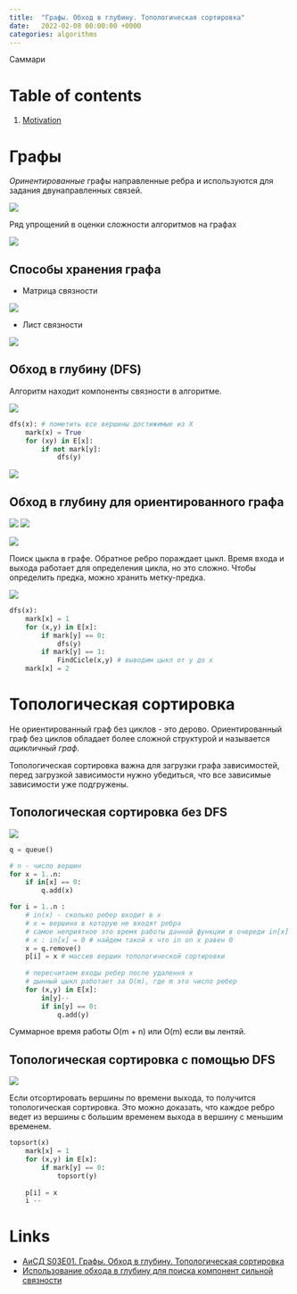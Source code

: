 ```yaml
---
title:  "Графы. Обход в глубину. Топологическая сортировка"
date:   2022-02-08 00:00:00 +0000
categories: algorithms
---
```


Саммари

# Table of contents
1. [Motivation](#Motivation)

# Графы

_Оринентированные_ графы направленные ребра и используются для задания двунаправленных связей.

![](../assets/images/algorithms/mavrin/s3/l1/graph.webp)

Ряд упрощений в оценки сложности алгоритмов на графах

![](../assets/images/algorithms/mavrin/s3/l1/analysis-simplification.webp)

## Способы хранения графа

* Матрица связности

![](../assets/images/algorithms/mavrin/s3/l1/adjacency-matrix.webp)

* Лист связности

![](../assets/images/algorithms/mavrin/s3/l1/adjacency-list.webp)

## Обход в глубину (DFS)

Алгоритм находит компоненты связности в алгоритме.

![](../assets/images/algorithms/mavrin/s3/l1/graph-connectivity-components-dfs.webp)

```python
dfs(x): # пометить все вершины достижимые из Х
    mark(x) = True
    for (xy) in E[x]:
        if not mark[y]:
            dfs(y)
```

![](../assets/images/algorithms/mavrin/s3/l1/dfs-proof.webp)

## Обход в глубину для ориентированного графа

![](../assets/images/algorithms/mavrin/s3/l1/dfs-directed-graph.webp)
![](../assets/images/algorithms/mavrin/s3/l1/edge-types.webp)

![](../assets/images/algorithms/mavrin/s3/l1/classify-edge.webp)

Поиск цыкла в графе. Обратное ребро пораждает цыкл.
Время входа и выхода работает для определения цикла, но это сложно.
Чтобы определить предка, можно хранить метку-предка.

![](../assets/images/algorithms/mavrin/s3/l1/search-graph-cycle.webp)

```python
dfs(x): 
    mark[x] = 1
    for (x,y) in E[x]:
        if mark[y] == 0:
            dfs(y)
        if mark[y] == 1:
            FindCicle(x,y) # выводим цыкл от y до x
    mark[x] = 2    
```

# Топологическая сортировка

Не ориентированный граф без циклов - это дерово.
Ориентированный граф без циклов обладает более сложной структурой и называется _ацикличный граф_.

Топологическая сортировка важна для загрузки графа зависимостей, 
перед загрузкой зависимости нужно убедиться, что все зависимые зависимости  уже подгружены.

## Топологическая сортировка без DFS

![](../assets/images/algorithms/mavrin/s3/l1/topological-sort.webp)

```python
q = queue()

# n - число вершин
for x = 1..n: 
    if in[x] == 0:
        q.add(x)

for i = 1..n :
    # in(x) - сколько ребер входит в x
    # x = вершина в которую не входят ребра
    # самое неприятное это время работы данной функции в очереди in[x]
    # x : in[x] = 0 # найдем такой x что in on x равен 0
    x = q.remove()
    p[i] = x # массив вершин топологической сортировки
    
    # пересчитаем входы ребер после удалення x
    # дынный цыкл работает за O(m), где m это число ребер
    for (x,y) in E[x]:
        in[y]--
        if in[y] == 0:
            q.add(y)
```

Суммарное время работы O(m + n) или O(m) если вы лентяй.

## Топологическая сортировка с помощью DFS

![](../assets/images/algorithms/mavrin/s3/l1/topological-sort-with-dfs.webp)

Если отсортировать вершины по времени выхода, то получится топологическая сортировка.
Это можно доказать, что каждое ребро ведет из вершины с большим временем выхода в вершину с меньшим временем.

```python
topsort(x)
    mark[x] = 1
    for (x,y) in E[x]:
        if mark[y] == 0:
            topsort(y)
    
    p[i] = x
    i --
```

# Links
* [АиСД S03E01. Графы. Обход в глубину. Топологическая сортировка](https://www.youtube.com/watch?v=RPIE0lXAIv4&list=PLrS21S1jm43ie9vkDOu3zZqlTtPd1pd0t)
* [Использование обхода в глубину для поиска компонент сильной связности](https://neerc.ifmo.ru/wiki/index.php?title=%D0%98%D1%81%D0%BF%D0%BE%D0%BB%D1%8C%D0%B7%D0%BE%D0%B2%D0%B0%D0%BD%D0%B8%D0%B5_%D0%BE%D0%B1%D1%85%D0%BE%D0%B4%D0%B0_%D0%B2_%D0%B3%D0%BB%D1%83%D0%B1%D0%B8%D0%BD%D1%83_%D0%B4%D0%BB%D1%8F_%D0%BF%D0%BE%D0%B8%D1%81%D0%BA%D0%B0_%D0%BA%D0%BE%D0%BC%D0%BF%D0%BE%D0%BD%D0%B5%D0%BD%D1%82_%D1%81%D0%B8%D0%BB%D1%8C%D0%BD%D0%BE%D0%B9_%D1%81%D0%B2%D1%8F%D0%B7%D0%BD%D0%BE%D1%81%D1%82%D0%B8)

